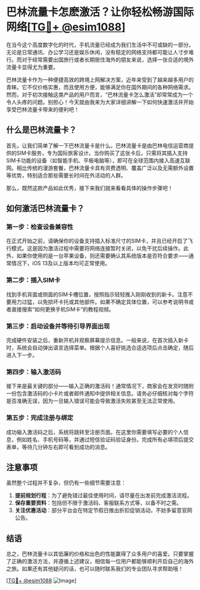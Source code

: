 # 巴林流量卡怎麽激活？让你轻松畅游国际网络[[TG💪+ @esim1088](https://t.me/s/esim1088)]

在当今这个高度数字化的时代，手机流量已经成为我们生活中不可或缺的一部分。无论是日常通讯、办公学习还是娱乐休闲，没有稳定的网络支持都可能让人寸步难行。而对于经常需要出国旅行或者长期居住海外的朋友来说，选择一张合适的境外流量卡显得尤为重要。

巴林流量卡作为一种便捷高效的跨境上网解决方案，近年来受到了越来越多用户的青睐。它不仅价格实惠，而且使用方便，能够满足你在国外期间的各种网络需求。然而，对于初次接触这类产品的用户而言，“巴林流量卡怎么激活”却常常成为一个令人头疼的问题。别担心！今天就由我来为大家详细讲解一下如何快速激活并开始享受巴林流量卡带来的便利吧！

## 什么是巴林流量卡？

首先，让我们简单了解一下巴林流量卡是什么。巴林流量卡是由巴林电信运营商提供的SIM卡服务，专为国际旅客设计。当你购买了这张卡后，只需将其插入支持SIM卡功能的设备（如智能手机、平板电脑等），即可在全球范围内接入高速互联网。相比传统的漫游套餐，巴林流量卡具有资费透明、覆盖广泛以及无需额外设置等优势，特别适合那些需要长时间在外活动的人群。

那么，既然这款产品如此优秀，接下来我们就来看看具体的操作步骤吧！

## 如何激活巴林流量卡？

### 第一步：检查设备兼容性

在正式开始之前，请确保你的设备支持插入标准尺寸的SIM卡，并且已经开启了飞行模式。这是因为激活过程中需要将网络连接暂时关闭，以免干扰后续操作。此外，如果你使用的是一台苹果设备，则还需要确认其系统版本是否符合要求——通常情况下，iOS 13及以上版本均可正常使用。

### 第二步：插入SIM卡

找到手机背面或侧面的SIM卡槽位置，按照指示轻轻推入刚刚收到的新卡。注意不要用力过猛，以免损坏卡托或其他部件。如果不确定具体位置，可以参考说明书或者直接搜索“如何更换手机SIM卡”的教程视频。

### 第三步：启动设备并等待引导界面出现

完成硬件安装之后，重新开机并观察屏幕提示信息。一般来说，在首次插入新卡时，系统会自动弹出语言选择菜单。根据个人喜好挑选合适选项后点击确定，随后进入下一步。

### 第四步：输入激活码

接下来是最关键的部分——输入正确的激活码！通常情况下，商家会在发货时随附一份包含激活码的小卡片或者邮件通知中提供相关信息。请务必仔细核对每个字符是否准确无误，因为一旦输入错误可能会导致激活失败甚至无法正常使用。

### 第五步：完成注册与绑定

成功输入激活码之后，系统将跳转至注册页面。在这里你需要填写必要的个人信息，例如姓名、手机号码等，并通过短信验证码验证身份。完成所有必填项后提交表单，等待几分钟左右即可看到成功的消息。

## 注意事项

虽然整个过程并不复杂，但仍有一些细节需要注意：

1. **提前规划行程**：为了避免错过最佳使用时间，请尽量在出发前完成激活流程。
2. **保存重要资料**：包括但不限于激活码、客服联系方式等，以备不时之需。
3. **关注优惠活动**：部分平台会在特定节假日推出折扣促销活动，不妨多留意官网公告。

## 结语

总之，巴林流量卡以其低廉的价格和出色的性能赢得了众多用户的喜爱。只要掌握了正确的激活方法，并遵循上述建议，相信每一位用户都能够顺利开启自己的海外之旅。如果还有其他疑问的话，也可以随时联系我们的专业团队寻求帮助哦！

[[TG💪+ @esim1088](https://t.me/s/esim1088) ![Image](https://i.postimg.cc/4NQfJmqS/Snipaste-2025-05-13-00-14-12.png)]